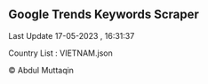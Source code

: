 

## Google Trends Keywords Scraper 
 
Last Update 17-05-2023 , 16:31:37

Country List :
VIETNAM.json



© Abdul Muttaqin 
